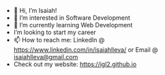 - 👋 Hi, I’m Isaiah!
- 👀 I’m interested in Software Development
- 🌱 I’m currently learning Web Development
- I’m looking to start my career
- 📫 How to reach me: LinkedIn @ https://www.linkedin.com/in/isaiahlleva/ or Email @ isaiahlleva@gmail.com
- Check out my website: https://igl2.github.io

<!---
igl2/igl2 is a ✨ special ✨ repository because its `README.md` (this file) appears on your GitHub profile.
You can click the Preview link to take a look at your changes.
--->
